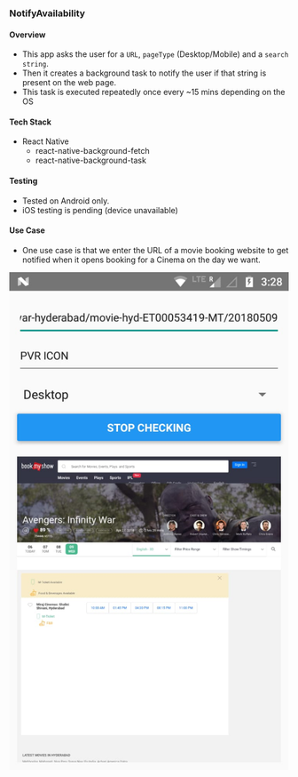### NotifyAvailability

#### Overview
* This app asks the user for a `URL`, `pageType` (Desktop/Mobile) and a `search string`.
* Then it creates a background task to notify the user if that string is present on the web page.
* This task is executed repeatedly once every ~15 mins depending on the OS

#### Tech Stack
* React Native
  * react-native-background-fetch
  * react-native-background-task

#### Testing
* Tested on Android only.
* iOS testing is pending (device unavailable)

#### Use Case
* One use case is that we enter the URL of a movie booking website to get notified when it opens booking for a Cinema on the day we want.

![Movie Booking Use Case](screenshots/movie-use-case-notify-availability.jpeg)